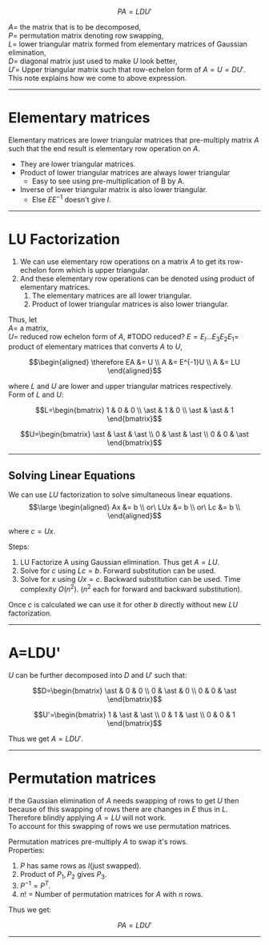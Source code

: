 $$PA=LDU'$$

$A =$ the matrix that is to be decomposed,  
$P =$ permutation matrix denoting row swapping,  
$L =$ lower triangular matrix formed from elementary matrices of Gaussian elimination,  
$D =$ diagonal matrix just used to make $U$ look better,  
$U' =$ Upper triangular matrix such that row-echelon form of $A=U=DU'$.  
This note explains how we come to above expression.

----
# Elementary matrices
Elementary matrices are lower triangular matrices that pre-multiply matrix $A$ such that the end result is elementary row operation on $A$.
- They are lower triangular matrices.
- Product of lower triangular matrices are always lower triangular
	- Easy to see using pre-multiplication of B by A.
- Inverse of lower triangular matrix is also lower triangular.
	- Else $EE^{-1}$ doesn't give $I$.

----
# LU Factorization
1. We can use elementary row operations on a matrix $A$ to get its row-echelon form which is upper triangular.
2. And these elementary row operations can be denoted using product of elementary matrices.
	1. The elementary  matrices are all lower triangular.
	2. Product of lower triangular matrices is also lower triangular.

Thus, let  
$A =$ a matrix,  
$U =$ reduced row echelon form of $A$,  #TODO reduced?
$E = E_l...E_3E_2E_1 =$ product of elementary matrices that converts $A$ to $U$,  

$$\begin{aligned}
\therefore EA &= U \\
A &= E^{-1}U \\
A &= LU
\end{aligned}$$

where $L$ and $U$ are lower and upper triangular matrices respectively.  
Form of $L$ and $U$:

$$L=\begin{bmatrix}
1 & 0 & 0 \\
\ast & 1 & 0 \\
\ast & \ast & 1
\end{bmatrix}$$

$$U=\begin{bmatrix}
\ast & \ast & \ast \\
0 & \ast & \ast \\
0 & 0 & \ast
\end{bmatrix}$$


----
## Solving Linear Equations
We can use $LU$ factorization to solve simultaneous linear equations.
$$\large \begin{aligned}
Ax &= b \\
or\ LUx &= b \\
or\ Lc &= b \\
\end{aligned}$$

where $c=Ux$.

Steps:
1. LU Factorize A using Gaussian elimination. Thus get $A=LU$.
2. Solve for $c$ using $Lc=b$. Forward substitution can be used.
3. Solve for $x$ using $Ux=c$. Backward substitution can be used.
Time complexity $O(n^2)$. ($n^2$ each for forward and backward substitution).

Once $c$ is calculated we can use it for other $b$ directly without new $LU$ factorization.  

----
# A=LDU'
$U$ can be further decomposed into $D$ and $U'$ such that:  

$$D=\begin{bmatrix}
\ast & 0 & 0 \\
0 & \ast & 0 \\
0 & 0 & \ast
\end{bmatrix}$$

$$U'=\begin{bmatrix}
1 & \ast & \ast \\
0 & 1 & \ast \\
0 & 0 & 1
\end{bmatrix}$$

Thus we get $A=LDU'$.

----
# Permutation matrices
If the Gaussian elimination of $A$ needs swapping of rows to get $U$ then because of this swapping of rows there are changes in $E$ thus  in $L$. Therefore blindly applying $A=LU$ will not work.  
To account for this swapping of rows we use permutation matrices.    

Permutation matrices pre-multiply $A$ to swap it's rows.  
Properties:
1. $P$ has same rows as $I$(just swapped).
2. Product of $P_1,P_2$ gives $P_3$.
3. $P^{-1}=P^T$.
4. $n!$ = Number of permutation matrices for  $A$ with $n$ rows.

Thus we get:

$$PA=LDU'$$

----
